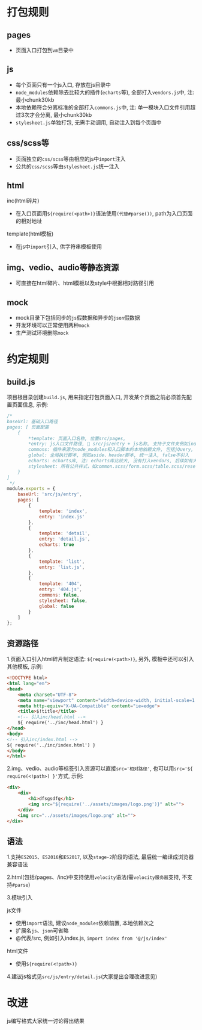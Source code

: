 # 打包规则

## pages

- 页面入口打包到`vm`目录中

## js

- 每个页面只有一个js入口, 存放在js目录中
- `node_modules`依赖除去比较大的插件(`echarts`等), 全部打入`vendors.js`中, 注: 最小chunk30kb
- 本地依赖符合分离标准的全部打入`commons.js`中, 注: 单一模块入口文件引用超过3次才会分离, 最小chunk30kb
- `stylesheet.js`单独打包, 无需手动调用, 自动注入到每个页面中

## css/scss等

- 页面独立的`css/scss`等由相应的js中`import`注入
- 公共的`css/scss`等由`stylesheet.js`统一注入

## html

inc(html碎片)

- 在入口页面用`${require(<path>)}`语法使用`(代替#parse())`, path为入口页面的相对地址

template(html模板)

- 在js中`import`引入, 供字符串模板使用

## img、vedio、audio等静态资源

- 可直接在html碎片、html模板以及style中根据相对路径引用

## mock

- mock目录下包括同步的`js`假数据和异步的`json`假数据
- 开发环境可以正常使用两种`mock`
- 生产测试环境删除`mock`


# 约定规则

## build.js
项目根目录创建`build.js`, 用来指定打包页面入口, 开发某个页面之前必须首先配置页面信息, 示例: 

```js
/* 
baseUrl: 基础入口路径
pages: [ 页面配置
    {
        *template: 页面入口名称, 位置src/pages,
        *entry: js入口文件路径, 🌰 src/js/entry + js名称, 支持子文件夹例如index/index.js会自动生成index目录,
        commons: 插件来源为node_modules和入口脚本的本地依赖文件, 包括jQuery, art-template等, 默认引入, false不引入
        global: 全局执行脚本, 例如aside、header脚本, 统一注入, false不引入
        echarts: echarts库, 注: echarts库比较大, 没有打入vendors, 后续如有大型插件需要单独引用的需修改配置,
        stylesheet: 所有公共样式，如common.scss/form.scss/table.scss/reset.scss等, 默认引入, 为false时不引入
    }
]
 */
module.exports = {
    baseUrl: 'src/js/entry',
    pages: [
        {
            template: 'index',
            entry: 'index.js'
        },
        {
            template: 'detail',
            entry: 'detail.js',
            echarts: true
        },
        {
            template: 'list',
            entry: 'list.js',
        },
        {
            template: '404',
            entry: '404.js',
            commons: false,
            stylesheet: false,
            global: false
        }
    ]
};
```

## 资源路径

1.页面入口引入html碎片制定语法: `${require(<path>)}`, 另外, 模板中还可以引入其他模板, 示例: 

```html
<!DOCTYPE html>
<html lang="en">
<head>
    <meta charset="UTF-8">
    <meta name="viewport" content="width=device-width, initial-scale=1.0">
    <meta http-equiv="X-UA-Compatible" content="ie=edge">
    <title>$!title</title>
    <!-- 引入inc/head.html -->
    ${ require('../inc/head.html') }
</head>
<body>
<!-- 引入inc/index.html -->
${ require('../inc/index.html') }
</body>
</html>
```

2.img、vedio、audio等标签引入资源可以直接`src='相对路径'`, 也可以用`src='${ require(<!path>) }'`方式, 示例: 

```html
<div>
    <div>
        <h1>dfsgsdfg</h1>
        <img src="${require('../assets/images/logo.png')}" alt="">
    </div>
    <img src="../assets/images/logo.png" alt="">
</div>
```

## 语法

1.支持`ES2015`、`ES2016`和`ES2017`, 以及`stage-2`阶段的语法, 最后统一编译成浏览器兼容语法

2.html(包括/pages、/inc)中支持使用`velocity`语法(需`velocity服务器`支持, 不支持`#parse`)

3.模块引入

js文件
- 使用`import`语法, 建议`node_modules`依赖前置, 本地依赖次之
- 扩展名`js`、`json`可省略
- @代表/src, 例如引入index.js, `import index from '@/js/index'`

html文件
- 使用`${require(<!path>)}`

4.建议js格式见`src/js/entry/detail.js`(大家提出合理改进意见)


# 改进

js编写格式大家统一讨论得出结果

